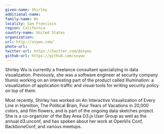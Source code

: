 ```yaml
---
given-name: Shirley	
additional-name: 
family-name: Wu
locality: San Francisco 
region: California
country-name: United States 
organization: 
url: http://sxywu.com/
photo-url: 
twitter-url: https://twitter.com/@sxywu
github-url: https://github.com/sxywu 
---
```

Shirley Wu is currently a freelance consultant specializing in data visualization. Previously, she was a software engineer at security company Illumio working on an interesting part of the product called Illumination: a visualization of application traffic and visual tools for writing security policy on top of them.

Most recently, Shirley has worked on An Interactive Visualization of Every Line in Hamilton, The Political Brain, Four Years of Vacations in 20,000 colors, and film flowers, and is part of the ongoing data sketches project. She is a co-organizer of the Bay Area D3.js User Group as well as the annual d3.unconf, and has spoken about her work at OpenVis Conf, BackboneConf, and various meetups.
